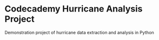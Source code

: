 # Codecademy Hurricane Analysis Project
 Demonstration project of hurricane data extraction and analysis in Python
